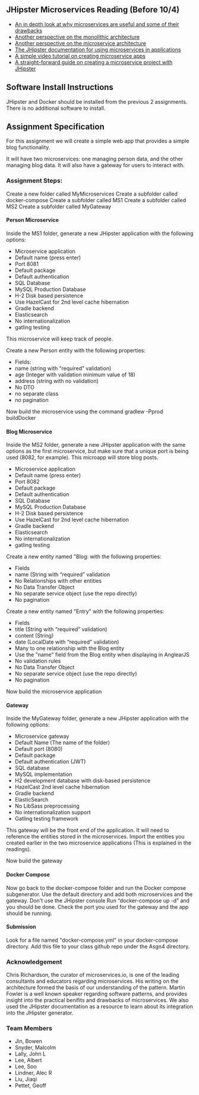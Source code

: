 ## JHipster Microservices Reading (Before 10/4)

- [An in depth look at why microservices are useful and some of their drawbacks](http://martinfowler.com/articles/microservices.html)
- [Another perspective on the monolithic architecture](http://microservices.io/patterns/monolithic.html)
- [Another perspective on the microservice architecture](http://microservices.io/patterns/microservices.html)
- [The JHipster documentation for using microservices in applications](https://jhipster.github.io/microservices-architecture/)
- [A simple video tutorial on creating microservice apps](https://www.linkedin.com/pulse/jhipster-quick-demo-how-create-microservices-gateways-victor-gil)
- [A straight-forward guide on creating a microservice project with JHipster](https://docs.google.com/document/d/1Wxo43oJgp4XP-C72pIbT-cjV0S4OlAHHAxxt7bgXFHw/edit#heading=h.3bpe7usu47rb)

## Software Install Instructions
JHipster and Docker should be installed from the previous 2 assignments. 
There is no additional software to install.

## Assignment Specification

For this assignment we will create a simple web app that provides a simple blog functionality. 

It will have two microservices: one managing person data, and the other managing blog data. 
It will also have a gateway for users to interact with. 

### Assignment Steps: 

Create a new folder called MyMicroservices
Create a subfolder called docker-compose
Create a subfolder called MS1
Create a subfolder called MS2 
Create a subfolder called MyGateway


#### Person Microservice
Inside the MS1 folder, generate a new JHipster application with the following options:

- Microservice application
- Default name (press enter)
- Port 8081
- Default package
- Default authentication
- SQL Database
- MySQL Production Database
- H-2 Disk based persistence
- Use HazelCast for 2nd level cache hibernation 
- Gradle backend
- Elasticsearch
- No internationalization
- gatling testing

This microservice will keep track of people. 

Create a new Person entity with the following properties:
- Fields:
 - name (string with “required” validation)
 - age (Integer with validation minimum value of 18)
 - address (string with no validation)
- No DTO 
- no separate class 
- no pagination

Now build the microservice using the command 
gradlew -Pprod buildDocker

#### Blog Microservice
Inside the MS2 folder, generate a new JHipster application with the same options as the first microservice, but make sure that a unique port is being used (8082, for example). This microapp will store blog posts.

- Microservice application
- Default name (press enter)
- Port 8082
- Default package
- Default authentication
- SQL Database
- MySQL Production Database
- H-2 Disk based persistence
- Use HazelCast for 2nd level cache hibernation 
- Gradle backend
- Elasticsearch
- No internationalization
- gatling testing

 
Create a new entity named "Blog: with the following properties:
- Fields
 - name (String with “required” validation 
- No Relationships with other entities
- No Data Transfer Object
- No separate service object (use the repo directly)
- No pagination

Create a new entity named "Entry" with the following properties: 
- Fields
 - title (String with “required” validation)
 - content (String)
 - date (LocalDate with “required” validation)
- Many to one relationship with the Blog entity
 - Use the "name" field from the Blog entity when displaying in AnglearJS
 - No validation rules
- No Data Transfer Object
- No separate service object (use the repo directly)
- No pagination

Now build the microservice application

#### Gateway
Inside the MyGateway folder, generate a new JHipster application with the following options:

- Microservice gateway
- Default Name (The name of the folder)
- Default port (8080)
- Default package
- Default authentication (JWT)
- SQL database
- MySQL implementation
- H2 development database with disk-based persistence
- HazelCast 2nd level cache hibernation
- Gradle backend
- ElasticSearch
- No LibSass preprocessing
- No internationalization support
- Gatling testing framework

This gateway will be the front end of the application. It will need to reference the entities stored in the microservices. 
Import the entities you created earlier in the two microservice applications (This is explained in the readings). 

Now build the gateway 

#### Docker Compose
Now go back to the docker-compose folder and run the Docker compose subgenerator. Use the default directory and add both microservices and the gateway. Don't use the JHipster console 
Run “docker-compose up -d” and you should be done. Check the port you used for the gateway and the app should be running.


#### Submission 
Look for a file named "docker-compose.yml" in your docker-compose directory. Add this file to your class github repo under the Asgn4 directory.


### Acknowledgement

Chris Richardson, the curator of microservices.io, is one of the leading 
consultants and educators regarding microservices. His writing on the 
architecture formed the basis of our understanding of the pattern.
Martin Fowler is a well known speaker regarding software patterns, 
and provides insight into the practical benifits and drawbacks of microservices.
We also used the JHipster documentation as a resource to learn about its 
integration into the JHipster generator.

### Team Members

- Jin, Bowen
- Snyder, Malcolm
- Lally, John L
- Lee, Albert
- Lee, Soo
- Lindner, Alec R
- Liu, Jiaqi
- Pettet, Geoff
